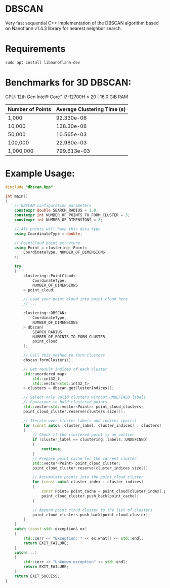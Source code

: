 # DBSCAN

Very fast sequential C++ implementation of the DBSCAN algorithm based on Nanoflann v1.4.3 library for nearest neighbor search.

# Requirements

`sudo apt install libnanoflann-dev`

# Benchmarks for 3D DBSCAN:

CPU: 12th Gen Intel® Core™ i7-12700H × 20 | 16.0 GiB RAM

| Number of Points | Average Clustering Time (s) |
| ---------------- | --------------------------- |
| 1,000            | 92.330e-06                  |
| 10,000           | 138.30e-06                  |
| 50,000           | 10.565e-03                  |
| 100,000          | 22.980e-03                  |
| 1,000,000        | 799.613e-03                 |

# Example Usage:

```cpp
#include "dbscan.hpp"

int main() 
{
    // DBSCAN configuration parameters
    constexpr double SEARCH_RADIUS = 1.0;
    constexpr int NUMBER_OF_POINTS_TO_FORM_CLUSTER = 3;
    constexpr int NUMBER_OF_DIMENSIONS = 3;

    // All points will have this data type
    using CoordinateType = double;

    // PointCloud point structure
    using Point = clustering::Point<
        CoordinateType, NUMBER_OF_DIMENSIONS
    >;

    try
    {
        clustering::PointCloud<
            CoordinateType, 
            NUMBER_OF_DIMENSIONS
        > point_cloud;

        // Load your point cloud into point_cloud here
        // ...

        clustering::DBSCAN<
            CoordinateType, 
            NUMBER_OF_DIMENSIONS
        > dbscan(
            SEARCH_RADIUS, 
            NUMBER_OF_POINTS_TO_FORM_CLUSTER, 
            point_cloud
        );

        // Call this method to form clusters
        dbscan.formClusters();

        // Get result indices of each cluster
        std::unordered_map<
            std::int32_t, 
            std::vector<std::int32_t>
        > clusters = dbscan.getClusterIndices();

        // Select only valid clusters without UNDEFINED labels
        // Container to hold clustered points
        std::vector<std::vector<Point>> point_cloud_clusters;
        point_cloud_cluster.reserve(clusters.size());

        // Iterate over cluster labels and indices (pairs)
        for (const auto& [cluster_label, cluster_indices] : clusters)
        {
            // Check if the clustered point is an outlier
            if (cluster_label == clustering::labels::UNDEFINED) 
            {
                continue;
            }
            // Prepare point cache for the current cluster
            std::vector<Point> point_cloud_cluster;
            point_cloud_cluster.reserve(cluster_indices.size());

            // Accumulate points into the point_cloud_cluster
            for (const auto& cluster_index : cluster_indices)
            {
                const Point& point_cache = point_cloud[cluster_index].point;
                point_cloud_cluster.push_back(point_cache);
            }

            // Append point cloud cluster to the list of clusters
            point_cloud_clusters.push_back(point_cloud_cluster);
        }
    }
    catch (const std::exception& ex)
    {
        std::cerr << "Exception: " << ex.what() << std::endl;
        return EXIT_FAILURE;
    }
    catch(...)
    {
        std::cerr << "Unknown exception" << std::endl;
        return EXIT_FAILURE;
    }
    return EXIT_SUCCESS;
}
```